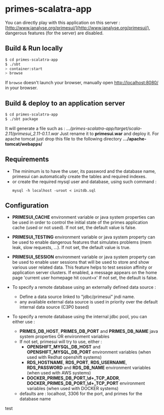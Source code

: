 # primes-scalatra-app #

You can directly play with this application on this server  : [http://www.janalyse.org/primesui/](http://www.janalyse.org/primesui/), dangerous features (for the server) are disabled.

## Build & Run locally ##

```sh
$ cd primes-scalatra-app
$ ./sbt
> container:start
> browse
```

If `browse` doesn't launch your browser, manually open [http://localhost:8080/](http://localhost:8080/) in your browser.

## Build & deploy to an application server  ##

```sh
$ cd primes-scalatra-app
$ ./sbt package
```
It will generate a file such as : 
*.../primes-scalatra-app/target/scala-2.11/primesui_2.11-0.1.1.war*
Just rename it to **primesui.war** and deploy it. For apache tomcat just drop this file to the following directory
**.../apache-tomcat/webapps/** 

## Requirements  ##

 - The minimum is to have the user, its password and the database name, primesui can automatically create the tables and required indexes.
 - or create the required mysql user and database, using such command :
   ```
   mysql -h localhost -uroot < initdb.sql
   ```


## Configuration ##

 * **PRIMESUI_CACHE** environment variable or java system properties can be used in order
   to control the initial state of the primes application cache (used or not used).
   If not set, the default value is false.

 * **PRIMESUI_TESTING** environment variable or java system property can be used to enable
   dangerous features that simulates problems (mem leak, slow requests, ...).
   If not set, the default value is true.

 * **PRIMESUI_SESSION** environment variable or java system property can be used to enable
   user sessions that will be used to store and show various user related data. This feature
   helps to test session affinity or application server clusters. If enabled, a message appears
   on the home page 'current user homepage hit count=x'
   If not set, the default is false.

 * To specify a remote database using an externally defined data source :
   - Define a data source linked to "jdbc/primesui" jndi name.
   - any available external data source is used in priority over the default internal data source (C3P0 based) 
   
 * To specify a remote database using the internal jdbc pool, you can either use :
   - **PRIMES_DB_HOST**, **PRIMES_DB_PORT** and **PRIMES_DB_NAME** java system properties OR environment variables
   - If not set, primesui will try to use, either : 
     - **OPENSHIFT_MYSQL_DB_HOST** and **OPENSHIFT_MYSQL_DB_PORT** environment variables (when used with Redhat openshift systems)
     - **RDS_HOSTNAME**, **RDS_PORT**, **RDS_USERNAME**, **RDS_PASSWORD** and **RDS_DB_NAME** environment variables (when used with AWS systems)
     - **DOCKER_PRIMES_DB_PORT_\d+_TCP_ADDR**, **DOCKER_PRIMES_DB_PORT_\d+_TCP_PORT** environment variables (when used with DOCKER systems)
   - defaults are : localhost, 3306 for the port, and primes for the database name


test
